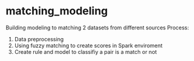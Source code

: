 # matching_modeling
Building modeling to matching 2 datasets from different sources
Process:
1. Data preprocessing
2. Using fuzzy matching to create scores in Spark enviroment
3. Create rule and model to classifiy a pair is a match or not
